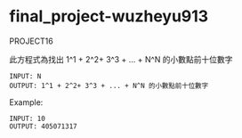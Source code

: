 # final_project-wuzheyu913
PROJECT16

此方程式為找出 1^1 + 2^2+ 3^3 + ... + N^N 的小數點前十位數字

    INPUT: N
    OUTPUT: 1^1 + 2^2+ 3^3 + ... + N^N 的小數點前十位數字
    
Example:

    INPUT: 10
    OUTPUT: 405071317
